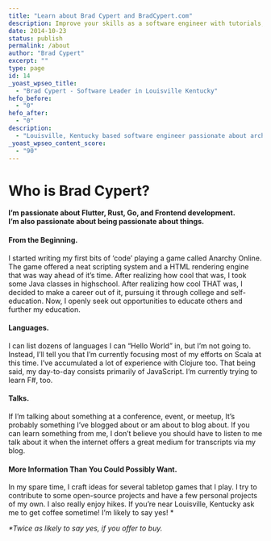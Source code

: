 ```yaml
---
title: "Learn about Brad Cypert and BradCypert.com"
description: Improve your skills as a software engineer with tutorials, tips, and tricks by Brad Cypert on BradCypert.com
date: 2014-10-23
status: publish
permalink: /about
author: "Brad Cypert"
excerpt: ""
type: page
id: 14
_yoast_wpseo_title:
  - "Brad Cypert - Software Leader in Louisville Kentucky"
hefo_before:
  - "0"
hefo_after:
  - "0"
description:
  - "Louisville, Kentucky based software engineer passionate about architecting applications on the JVM and Android. Frequent blogger. Coffee lover."
_yoast_wpseo_content_score:
  - "90"
---
```


# Who is Brad Cypert?
**I’m passionate about Flutter, Rust, Go, and Frontend development.**  
**I’m also passionate about being passionate about things.**

#### From the Beginning.

I started writing my first bits of ‘code’ playing a game called Anarchy Online. The game offered a neat scripting system and a HTML rendering engine that was way ahead of it’s time. After realizing how cool that was, I took some Java classes in highschool. After realizing how cool THAT was, I decided to make a career out of it, pursuing it through college and self-education. Now, I openly seek out opportunities to educate others and further my education.

#### Languages.

I can list dozens of languages I can “Hello World” in, but I’m not going to. Instead, I’ll tell you that I’m currently focusing most of my efforts on Scala at this time. I’ve accumulated a lot of experience with Clojure too. That being said, my day-to-day consists primarily of JavaScript. I’m currently trying to learn F#, too.

#### Talks.

If I’m talking about something at a conference, event, or meetup, It’s probably something I’ve blogged about or am about to blog about. If you can learn something from me, I don’t believe you should have to listen to me talk about it when the internet offers a great medium for transcripts via my blog.

#### More Information Than You Could Possibly Want.

In my spare time, I craft ideas for several tabletop games that I play. I try to contribute to some open-source projects and have a few personal projects of my own. I also really enjoy hikes. If you’re near Louisville, Kentucky ask me to get coffee sometime! I’m likely to say yes! \*

_\*Twice as likely to say yes, if you offer to buy._
